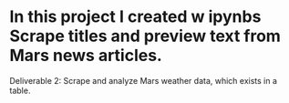 # In this project I created w ipynbs  Scrape titles and preview text from Mars news articles.


Deliverable 2: Scrape and analyze Mars weather data, which exists in a table.
